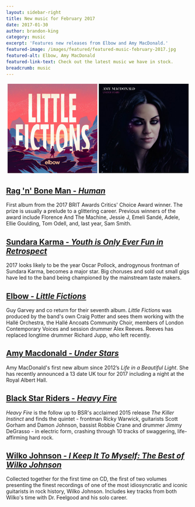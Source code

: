 ```yaml
---
layout: sidebar-right
title: New music for February 2017
date: 2017-01-30
author: brandon-king
category: music
excerpt: 'Features new releases from Elbow and Amy MacDonald.'
featured-image: /images/featured/featured-music-february-2017.jpg
featured-alt: Elbow, Amy MacDonald
featured-link-text: Check out the latest music we have in stock.
breadcrumb: music
---
```


![Elbow, AMy MacDonald](/images/featured/featured-music-february-2017.jpg)

## [Rag 'n' Bone Man - <cite>Human</cite>](https://suffolk.spydus.co.uk/cgi-bin/spydus.exe/ENQ/OPAC/BIBENQ?BRN=2124642)

First album from the 2017 BRIT Awards Critics' Choice Award winner. The prize is usually a prelude to a glittering career. Previous winners of the award include Florence And The Machine, Jessie J, Emeli Sandé, Adele, Ellie Goulding, Tom Odell, and, last year, Sam Smith.

## [Sundara Karma - <cite>Youth is Only Ever Fun in Retrospect</cite>](https://suffolk.spydus.co.uk/cgi-bin/spydus.exe/ENQ/OPAC/BIBENQ?BRN=2066699)

2017 looks likely to be the year Oscar Pollock, androgynous frontman of Sundara Karma, becomes a major star. Big choruses and sold out small gigs have led to the band being championed by the mainstream taste makers.

## [Elbow - <cite>Little Fictions</cite>](https://suffolk.spydus.co.uk/cgi-bin/spydus.exe/ENQ/OPAC/BIBENQ?BRN=2125030)

Guy Garvey and co return for their seventh album. <cite>Little Fictions</cite> was produced by the band's own Craig Potter and sees them working with the Hallé Orchestra, the Hallé Ancoats Community Choir, members of London Contemporary Voices and session drummer Alex Reeves. Reeves has replaced longtime drummer Richard Jupp, who left recently.

## [Amy Macdonald - <cite>Under Stars</cite>](https://suffolk.spydus.co.uk/cgi-bin/spydus.exe/ENQ/OPAC/BIBENQ?BRN=2120833)

Amy MacDonald's first new album since 2012’s <cite>Life in a Beautiful Light</cite>. She has recently announced a 13 date UK tour for 2017 including a night at the Royal Albert Hall.

## [Black Star Riders - <cite>Heavy Fire</cite>](https://suffolk.spydus.co.uk/cgi-bin/spydus.exe/ENQ/OPAC/BIBENQ?BRN=2116897)

<cite>Heavy Fire</cite> is the follow up to BSR's acclaimed 2015 release <cite>The Killer Instinct</cite> and finds the quintet - frontman Ricky Warwick, guitarists Scott Gorham and Damon Johnson, bassist Robbie Crane and drummer Jimmy DeGrasso - in electric form, crashing through 10 tracks of swaggering, life-affirming hard rock.

## [Wilko Johnson - <cite>I Keep It To Myself: The Best of Wilko Johnson</cite>](https://suffolk.spydus.co.uk/cgi-bin/spydus.exe/ENQ/OPAC/BIBENQ?BRN=2129463)

Collected together for the first time on CD, the first of two volumes presenting the finest recordings of one of the most idiosyncratic and iconic guitarists in rock history, Wilko Johnson. Includes key tracks from both Wilko's time with Dr. Feelgood and his solo career.
